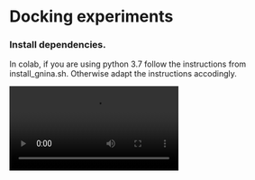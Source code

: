 # Docking experiments

### Install dependencies.   
In colab, if you are using python 3.7 follow the instructions from install_gnina.sh. Otherwise adapt the instructions accodingly.   

![docking](/images/docking.mp4?raw=true)